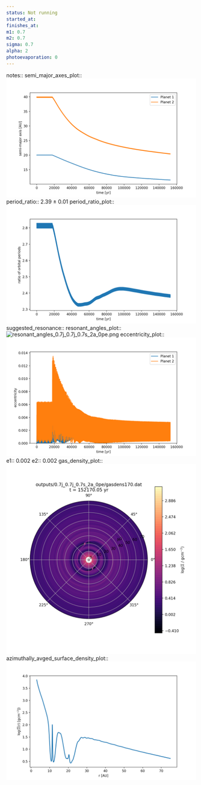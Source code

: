 ```yaml
---
status: Not running
started_at:
finishes_at:
m1: 0.7
m2: 0.7
sigma: 0.7
alpha: 2
photoevaporation: 0
---
```


notes::
semi_major_axes_plot:: ![semi_major_axes_0.7j_0.7j_0.7s_2a_0pe.png](plots/semi_major_axes/semi_major_axes_0.7j_0.7j_0.7s_2a_0pe.png)
period_ratio:: 2.39 ± 0.01
period_ratio_plot:: ![period_ratio_0.7j_0.7j_0.7s_2a_0pe.png](plots/period_ratio/period_ratio_0.7j_0.7j_0.7s_2a_0pe.png)
suggested_resonance:: 
resonant_angles_plot:: ![resonant_angles_0.7j_0.7j_0.7s_2a_0pe.png](plots/resonant_angles/resonant_angles_0.7j_0.7j_0.7s_2a_0pe.png)
eccentricity_plot:: ![eccentricity_0.7j_0.7j_0.7s_2a_0pe.png](plots/eccentricity/eccentricity_0.7j_0.7j_0.7s_2a_0pe.png)
e1:: 0.002
e2:: 0.002
gas_density_plot:: ![gas_density_0.7j_0.7j_0.7s_2a_0pe.png](plots/gas_density/gas_density_0.7j_0.7j_0.7s_2a_0pe.png)
azimuthally_avged_surface_density_plot:: ![azimuthally_avged_surface_density_0.7j_0.7j_0.7s_2a_0pe.png](plots/azimuthally_avged_surface_density/azimuthally_avged_surface_density_0.7j_0.7j_0.7s_2a_0pe.png)
